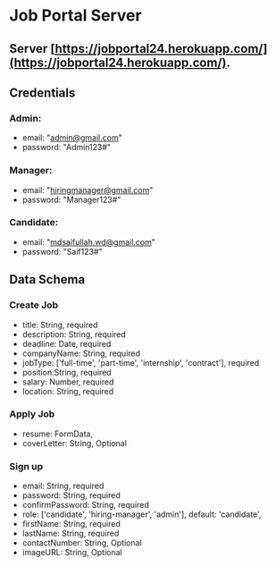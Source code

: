 # Job Portal Server

## Server [https://jobportal24.herokuapp.com/](https://jobportal24.herokuapp.com/).

## Credentials

### Admin:

- email: "admin@gmail.com"
- password: "Admin123#"

### Manager:

- email: "hiringmanager@gmail.com"
- password: "Manager123#"

### Candidate:

- email: "mdsaifullah.wd@gmail.com"
- password: "Saif123#"

## Data Schema

### Create Job

- title: String, required
- description: String, required
- deadline: Date, required
- companyName: String, required
- jobType: ['full-time', 'part-time', 'internship', 'contract'], required
- position:String, required
- salary: Number, required
- location: String, required

### Apply Job

- resume: FormData,
- coverLetter: String, Optional

### Sign up

- email: String, required
- password: String, required
- confirmPassword: String, required
- role: ['candidate', 'hiring-manager', 'admin'], default: 'candidate',
- firstName: String, required
- lastName: String, required
- contactNumber: String, Optional
- imageURL: String, Optional
